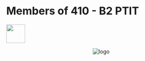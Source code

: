 # Members of 410 - B2 PTIT
<a href="https://github.com/Haidzls"><img src="https://avatars.githubusercontent.com/u/126528259?v=4" width="50" height="50"></a>

<p align="center">
<img src="https://github.com/thanhquyet24ptit/410_server/blob/main/public/images/title-logo.png" alt="logo">

